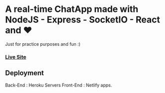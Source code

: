 # A real-time ChatApp made with NodeJS - Express - SocketIO - React and ❤️

Just for practice purposes and fun :)


### [Live Site](https://realtime-chat-application.netlify.com)

## Deployment
Back-End : Heroku Servers 
Front-End : Netlify apps.
